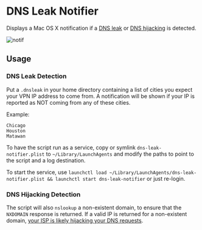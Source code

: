 # DNS Leak Notifier

Displays a Mac OS X notification if a [DNS leak](https://en.wikipedia.org/wiki/DNS_leak) or [DNS hijacking](https://en.wikipedia.org/wiki/DNS_hijacking) is detected.

![notif](https://cloud.githubusercontent.com/assets/318214/24342016/e4fcc3f6-1272-11e7-8c87-c63b930014e8.png)

## Usage

### DNS Leak Detection

Put a `.dnsleak` in your home directory containing a list of cities you expect your VPN IP address to come from. A notification will be shown if your IP is reported as NOT coming from any of these cities.

Example:

```
Chicago
Houston
Matawan
```

To have the script run as a service, copy or symlink `dns-leak-notifier.plist` to `~/Library/LaunchAgents` and modify the paths to point to the script and a log destination.

To start the service, use `launchctl load ~/Library/LaunchAgents/dns-leak-notifier.plist && launchctl start dns-leak-notifier` or just re-login.

### DNS Hijacking Detection

The script will also `nslookup` a non-existent domain, to ensure that the `NXDOMAIN` response is returned. If a valid IP is returned for a non-existent domain, [your ISP is likely hijacking your DNS requests](https://en.wikipedia.org/wiki/DNS_hijacking#Manipulation_by_ISPs).